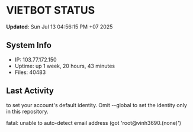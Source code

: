 # VIETBOT STATUS
**Updated**: Sun Jul 13 04:56:15 PM +07 2025

## System Info
- IP: 103.77.172.150
- Uptime: up 1 week, 20 hours, 43 minutes
- Files: 40483

## Last Activity

to set your account's default identity.
Omit --global to set the identity only in this repository.

fatal: unable to auto-detect email address (got 'root@vinh3690.(none)')
